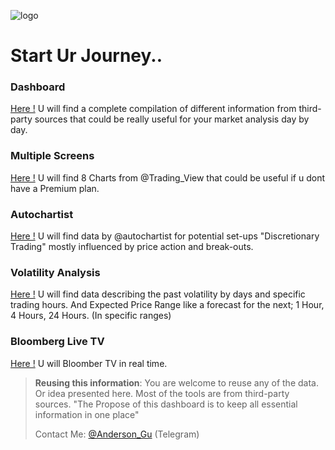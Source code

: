 ![logo](https://anderson-algo.github.io/Images/ANDERSON%20-%20FX%20DASHBOARD.png "Logo")

# Start Ur Journey..

### Dashboard

[Here !](http://Anderson-ALGO.github.io/dashboard.html) U will find a complete compilation of different information from third-party sources that could be really useful for your market analysis day by day.

### Multiple Screens

[Here !](http://Anderson-ALGO.github.io/multiple-screens.html) U will find 8 Charts from @Trading_View that could be useful if u dont have a Premium plan.

### Autochartist

[Here !](http://Anderson-ALGO.github.io/autochartist.html) U will find data by @autochartist for potential set-ups "Discretionary Trading" mostly influenced by price action and break-outs.

### Volatility Analysis

[Here !](http://Anderson-ALGO.github.io/volatility.html) U will find data describing the past volatility by days and specific trading hours. And Expected Price Range like a forecast for the next; 1 Hour, 4 Hours, 24 Hours. (In specific ranges)

### Bloomberg Live TV

[Here !](http://Anderson-ALGO.github.io/bloomberg.html) U will Bloomber TV in real time.


> **Reusing this information**: You are welcome to reuse any of the data. Or idea presented here. Most of the tools are from third-party sources. "The Propose of this dashboard is to keep all essential information in one place"
>
> Contact Me: [@Anderson_Gu](https://t.me/Anderson_Gu) (Telegram)
